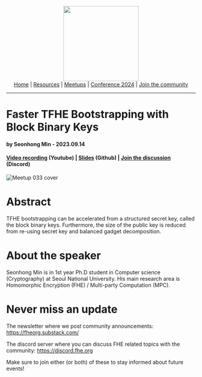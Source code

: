 <!-- Main header navigation -->
<p align="center">
  <img width="200" src="https://user-images.githubusercontent.com/5758427/180978488-db825482-5a58-4c7c-9589-c494a6f0be04.png"><br/>
  <a href="https://fhe-org.github.io">Home</a> | <a href="https://fhe-org.github.io/resources">Resources</a> | <a href="https://fhe-org.github.io/meetups/">Meetups</a> | <a href="https://fhe-org.github.io/conferences/conference-2024/">Conference 2024</a> | <a href="https://fhe-org.github.io/community">Join the community</a>
</p>
<hr/>
<!-- /Main header navigation -->


# Faster TFHE Bootstrapping with Block Binary Keys
#### by Seonhong Min - 2023.09.14 
#### <a href="https://www.youtube.com/watch?v=SkdnewzruNA&list=PLnbmMskCVh1chnSM8Jjy6Nk3IH6fpn7MM&index=4">Video recording</a> (Youtube) | <a href="https://github.com/FHE-org/fhe-org.github.io/files/12610432/FHE_org__Block_Key_PPT.pdf">Slides</a> (Github) | <a href="https://discord.fhe.org">Join the discussion</a> (Discord)

![Meetup 033 cover](https://github.com/FHE-org/fhe-org.github.io/assets/37557436/66f49cb5-2a41-42df-8a20-cb67889cb95e)


# Abstract

TFHE bootstrapping can be accelerated from a structured secret key, called the block binary keys. Furthermore, the size of the public key is reduced from re-using secret key and balanced gadget decomposition.

# About the speaker

Seonhong Min is in 1st year Ph.D student in Computer science (Cryptography) at Seoul National University. His main research area is Homomorphic Encryption (FHE) / Multi-party Computation (MPC).

# Never miss an update

The newsletter where we post community announcements: https://fheorg.substack.com/

The discord server where you can discuss FHE related topics with the community: https://discord.fhe.org

Make sure to join either (or both) of these to stay informed about future events!
